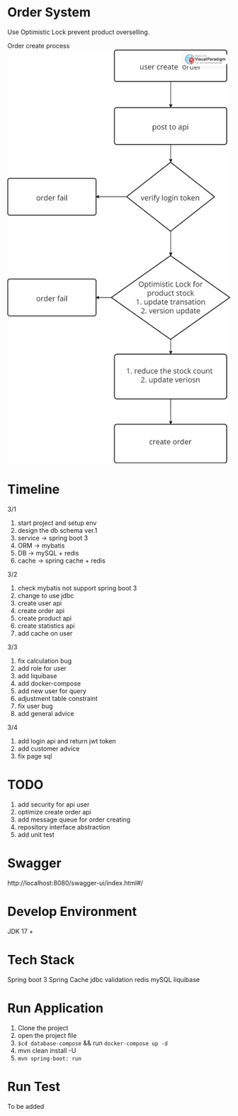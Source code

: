 # Order System
Use Optimistic Lock prevent product overselling.

Order create process
![progress.jpg](img%2Fprogress.jpg)

# Timeline
3/1 
1. start project and setup env
2. design the db schema ver.1
3. service -> spring boot 3
4. ORM -> mybatis
5. DB -> mySQL + redis
6. cache -> spring cache + redis


3/2 
1. check mybatis not support spring boot 3 
2. change to use jdbc
3. create user api
4. create order api
5. create product api
6. create statistics api
7. add cache on user

3/3 
1. fix calculation bug
2. add role for user
3. add liquibase
4. add docker-compose
5. add new user for query
6. adjustment table constraint
7. fix user bug
8. add general advice

3/4
1. add login api and return jwt token
2. add customer advice
3. fix page sql

# TODO
1. add security for api user
2. optimize create order api
3. add message queue for order creating
4. repository interface abstraction
5. add unit test

# Swagger
http://localhost:8080/swagger-ui/index.html#/

# Develop Environment
JDK 17 +

# Tech Stack
Spring boot 3
Spring Cache
jdbc
validation
redis
mySQL
liquibase

# Run Application
1. Clone the project
2. open the project file
3. `$cd database-compose` && run `docker-compose up -d`
4. mvn clean install -U
5. `mvn spring-boot: run`

# Run Test
To be added
